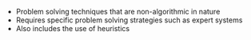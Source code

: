- Problem solving techniques that are non-algorithmic in nature
- Requires specific problem solving strategies such as expert systems
- Also includes the use of heuristics
